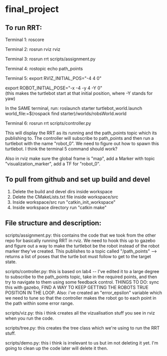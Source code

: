 # final_project

## To run RRT: 

Terminal 1: roscore 

Terminal 2: rosrun rviz rviz 

Terminal 3: rosrun rrt scripts/assignment.py 

Terminal 4: rostopic echo path_points 

Terminal 5: export RVIZ_INITIAL_POS="-4 4 0"

export ROBOT_INITIAL_POSE="-x -4 -y 4 -Y 0"  
(this makes the turtlebot start at that initial position, where -Y stands for yaw)

In the SAME terminal, run:
roslaunch starter turtlebot_world.launch world_file:=$(rospack find starter)/worlds/robsWorld.world

Terminal 6: rosrun rrt scripts/controller.py 

This will display the RRT as its running and the path_points topic which its publishing to. 
The controller will subscribe to path_points and then run a turtlebot with the name "robot_0". We need to figure out how to spawn this turtlebot. I think the terminal 5 command should work? 

Also in rviz make sure the global frame is "map", add a Marker with topic "visualization_marker", add a TF for "robot_0".

## To pull from github and set up build and devel
1. Delete the build and devel dirs inside workspace
2. Delete the CMakeLists.txt file inside workspace/src
3. Inside workspace/src run "catkin_init_workspace"
4. Inside workspace directory run "catkin make"

## File structure and description: 

scripts/assignment.py: this contains the code that we took from the other repo for basically running RRT in rviz. We need to hook this up to gazebo and figure out a way to make the turtlebot be the robot instead of the robot marker they've created. This publishes to a topic called "/path_points" --> returns a list of poses that the turtle bot must follow to get to the target state. 

scripts/controller.py: this is based on lab4 -- I've edited it to a large degree to subscribe to the path_points topic, take in the required points, and then try to navigate to them using some feedback control. THINGS TO DO: sync this with gazebo, FIND A WAY TO KEEP GETTING THE ROBOTS TRUE POSITION IN THE LOOP.  Also: i've created an "error_epsilon" variable which we need to tune so that the controller makes the robot go to each point in the path within some error range. 

scripts/viz.py: this i think creates all the vizualisation stuff you see in rviz when you run the code. 

scripts/tree.py: this creates the tree class which we're using to run the RRT stuff. 

scripts/demo.py: this i think is irrelevant to us but im not deleting it yet. I'm going to clean up the code later will delete it then. 
